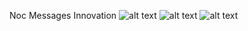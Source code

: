 Noc Messages Innovation
![alt text]([http://url/to/img.png](https://github.com/packboyy/nocmessages/blob/main/Previews/1.png?raw=true))
![alt text]([http://url/to/img.png](https://github.com/packboyy/nocmessages/blob/main/Previews/2.png?raw=true))
![alt text]([http://url/to/img.png](https://github.com/packboyy/nocmessages/blob/main/Previews/3.png?raw=true))
